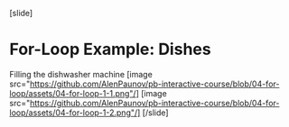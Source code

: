 [slide]
# For-Loop Example: Dishes
Filling the dishwasher machine
[image src="https://github.com/AlenPaunov/pb-interactive-course/blob/04-for-loop/assets/04-for-loop-1-1.png"/]
[image src="https://github.com/AlenPaunov/pb-interactive-course/blob/04-for-loop/assets/04-for-loop-1-2.png"/]
[/slide]